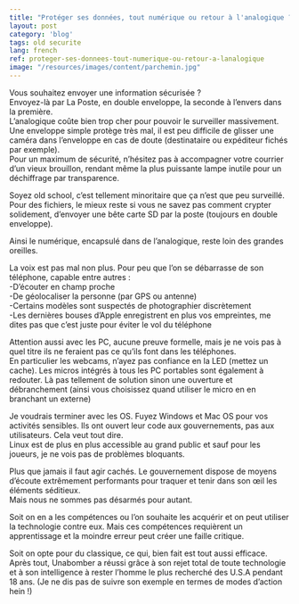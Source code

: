 ```yaml
---
title: "Protéger ses données, tout numérique ou retour à l'analogique ?"
layout: post
category: 'blog'
tags: old securite
lang: french
ref: proteger-ses-donnees-tout-numerique-ou-retour-a-lanalogique
image: "/resources/images/content/parchemin.jpg"
---
```


Vous souhaitez envoyer une information sécurisée ?  
Envoyez-là par La Poste, en double enveloppe, la seconde à l’envers dans la première.  
L’analogique coûte bien trop cher pour pouvoir le surveiller massivement.  
Une enveloppe simple protège très mal, il est peu difficile de glisser une caméra dans l’enveloppe en cas de doute (destinataire ou expéditeur fichés par exemple).  
Pour un maximum de sécurité, n’hésitez pas à accompagner votre courrier d’un vieux brouillon, rendant même la plus puissante lampe inutile pour un déchiffrage par transparence.

Soyez old school, c’est tellement minoritaire que ça n’est que peu surveillé.  
Pour des fichiers, le mieux reste si vous ne savez pas comment crypter solidement, d’envoyer une bête carte SD par la poste (toujours en double enveloppe).

Ainsi le numérique, encapsulé dans de l’analogique, reste loin des grandes oreilles.

La voix est pas mal non plus. Pour peu que l’on se débarrasse de son téléphone, capable entre autres :  
-D’écouter en champ proche  
-De géolocaliser la personne (par GPS ou antenne)  
-Certains modèles sont suspectés de photographier discrètement  
-Les dernières bouses d’Apple enregistrent en plus vos empreintes, me dites pas que c’est juste pour éviter le vol du téléphone

Attention aussi avec les PC, aucune preuve formelle, mais je ne vois pas à quel titre ils ne feraient pas ce qu’ils font dans les téléphones.  
En particulier les webcams, n’ayez pas confiance en la LED (mettez un cache). Les micros intégrés à tous les PC portables sont également à redouter. Là pas tellement de solution sinon une ouverture et débranchement (ainsi vous choisissez quand utiliser le micro en en branchant un externe)

Je voudrais terminer avec les OS. Fuyez Windows et Mac OS pour vos activités sensibles. Ils ont ouvert leur code aux gouvernements, pas aux utilisateurs. Cela veut tout dire.  
Linux est de plus en plus accessible au grand public et sauf pour les joueurs, je ne vois pas de problèmes bloquants.

Plus que jamais il faut agir cachés. Le gouvernement dispose de moyens d’écoute extrêmement performants pour traquer et tenir dans son œil les éléments séditieux.  
Mais nous ne sommes pas désarmés pour autant.

Soit on en a les compétences ou l’on souhaite les acquérir et on peut utiliser la technologie contre eux. Mais ces compétences requièrent un apprentissage et la moindre erreur peut créer une faille critique.

Soit on opte pour du classique, ce qui, bien fait est tout aussi efficace.  
Après tout, Unabomber a réussi grâce à son rejet total de toute technologie et à son intelligence à rester l’homme le plus recherché des U.S.A pendant 18 ans. (Je ne dis pas de suivre son exemple en termes de modes d’action hein !)